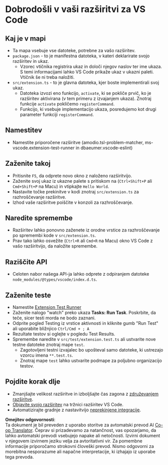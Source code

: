 <!--
CO_OP_TRANSLATOR_METADATA:
{
  "original_hash": "62b2632720dd39ef391d6b60b9b4bfb8",
  "translation_date": "2025-07-16T17:40:26+00:00",
  "source_file": "code/09.UpdateSamples/Aug/vscode/phiext/vsc-extension-quickstart.md",
  "language_code": "sl"
}
-->
# Dobrodošli v vaši razširitvi za VS Code

## Kaj je v mapi

* Ta mapa vsebuje vse datoteke, potrebne za vašo razširitev.
* `package.json` - to je manifestna datoteka, v kateri deklarirate svojo razširitev in ukaz.
  * Vzorec vtičnika registrira ukaz in določi njegov naslov ter ime ukaza. S temi informacijami lahko VS Code prikaže ukaz v ukazni paleti. Vtičnik še ni treba naložiti.
* `src/extension.ts` - to je glavna datoteka, kjer boste implementirali svoj ukaz.
  * Datoteka izvozi eno funkcijo, `activate`, ki se pokliče prvič, ko je razširitev aktivirana (v tem primeru z izvajanjem ukaza). Znotraj funkcije `activate` pokličemo `registerCommand`.
  * Funkcijo, ki vsebuje implementacijo ukaza, posredujemo kot drugi parameter funkciji `registerCommand`.

## Namestitev

* Namestite priporočene razširitve (amodio.tsl-problem-matcher, ms-vscode.extension-test-runner in dbaeumer.vscode-eslint)

## Zaženite takoj

* Pritisnite `F5`, da odprete novo okno z naloženo razširitvijo.
* Zaženite svoj ukaz iz ukazne palete s pritiskom na (`Ctrl+Shift+P` ali `Cmd+Shift+P` na Macu) in vtipkajte `Hello World`.
* Nastavite točke prekinitve v kodi znotraj `src/extension.ts` za razhroščevanje razširitve.
* Izhod vaše razširitve poiščite v konzoli za razhroščevanje.

## Naredite spremembe

* Razširitev lahko ponovno zaženete iz orodne vrstice za razhroščevanje po spremembi kode v `src/extension.ts`.
* Prav tako lahko osvežite (`Ctrl+R` ali `Cmd+R` na Macu) okno VS Code z vašo razširitvijo, da naložite spremembe.

## Raziščite API

* Celoten nabor našega API-ja lahko odprete z odpiranjem datoteke `node_modules/@types/vscode/index.d.ts`.

## Zaženite teste

* Namestite [Extension Test Runner](https://marketplace.visualstudio.com/items?itemName=ms-vscode.extension-test-runner)
* Zaženite nalogo "watch" preko ukaza **Tasks: Run Task**. Poskrbite, da teče, sicer testi morda ne bodo zaznani.
* Odprite pogled Testing iz vrstice aktivnosti in kliknite gumb "Run Test" ali uporabite bližnjico `Ctrl/Cmd + ; A`
* Rezultate testov si oglejte v pogledu Test Results.
* Spremembe naredite v `src/test/extension.test.ts` ali ustvarite nove testne datoteke znotraj mape `test`.
  * Zagotovljeni testni izvajalec bo upošteval samo datoteke, ki ustrezajo vzorcu imena `**.test.ts`.
  * Znotraj mape `test` lahko ustvarite podmape za poljubno organizacijo testov.

## Pojdite korak dlje

* Zmanjšajte velikost razširitve in izboljšajte čas zagona z [združevanjem razširitve](https://code.visualstudio.com/api/working-with-extensions/bundling-extension).
* [Objavite svojo razširitev](https://code.visualstudio.com/api/working-with-extensions/publishing-extension) na tržnici razširitev VS Code.
* Avtomatizirajte gradnje z nastavitvijo [neprekinjene integracije](https://code.visualstudio.com/api/working-with-extensions/continuous-integration).

**Omejitev odgovornosti**:  
Ta dokument je bil preveden z uporabo storitve za avtomatski prevod AI [Co-op Translator](https://github.com/Azure/co-op-translator). Čeprav si prizadevamo za natančnost, vas opozarjamo, da lahko avtomatski prevodi vsebujejo napake ali netočnosti. Izvirni dokument v njegovem izvirnem jeziku velja za avtoritativni vir. Za pomembne informacije priporočamo strokovni človeški prevod. Nismo odgovorni za morebitna nesporazume ali napačne interpretacije, ki izhajajo iz uporabe tega prevoda.